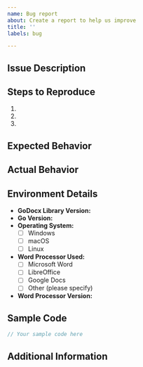 ```yaml
---
name: Bug report
about: Create a report to help us improve
title: ''
labels: bug

---
```


## Issue Description

<!-- Please provide a clear and concise description of what the issue is. -->

## Steps to Reproduce

<!--
Please provide a detailed step-by-step description of how to reproduce the issue. 
Include code snippets if possible.
-->

1. 
2. 
3. 

## Expected Behavior

<!-- Please describe what you expected to happen. -->

## Actual Behavior

<!-- Please describe what actually happened. -->

## Environment Details

<!-- Please provide details about your environment. -->

- **GoDocx Library Version:** 
- **Go Version:** 
- **Operating System:**
  - [ ] Windows
  - [ ] macOS
  - [ ] Linux
- **Word Processor Used:** 
  - [ ] Microsoft Word
  - [ ] LibreOffice
  - [ ] Google Docs
  - [ ] Other (please specify)
- **Word Processor Version:**

## Sample Code

<!--
If applicable, add sample code that can help in reproducing the issue. 
-->

```go
// Your sample code here
```

## Additional Information
<!--
If applicable, add the sample docx files(generated.docx or input.docx or expected.docx)
-->
